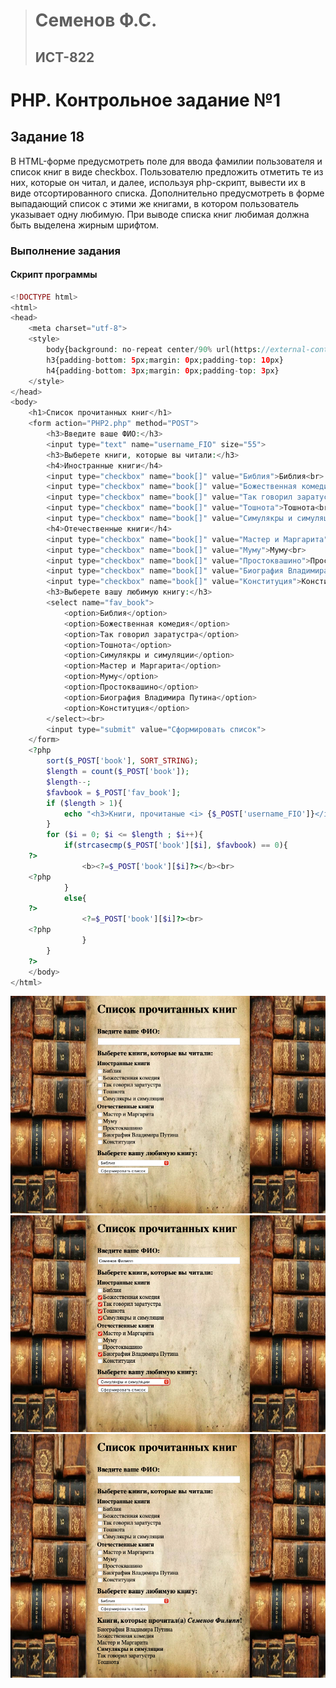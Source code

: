 > # Семенов Ф.С.
> ## ИСТ-822

# PHP. Контрольное задание №1
## Задание 18
В HTML-форме предусмотреть поле для ввода фамилии пользователя и список книг в виде checkbox. Пользователю предложить отметить те из них, которые он читал, и далее, используя php-скрипт, вывести их в виде отсортированного списка. Дополнительно предусмотреть в форме выпадающий список с этими же книгами, в котором пользователь указывает одну любимую. При выводе списка книг любимая должна быть выделена жирным шрифтом. 
### Выполнение задания
#### Скрипт программы
```PHP
<!DOCTYPE html>
<html>
<head>
    <meta charset="utf-8">
    <style>
        body{background: no-repeat center/90% url(https://external-content.duckduckgo.com/iu/?u=https%3A%2F%2Fwallpapercave.com%2Fwp%2Fwp2213285.jpg&f=1&nofb=1); margin-left: 290px}
        h3{padding-bottom: 5px;margin: 0px;padding-top: 10px}
        h4{padding-bottom: 3px;margin: 0px;padding-top: 3px}
    </style>
</head>
<body>
    <h1>Список прочитанных книг</h1>
    <form action="PHP2.php" method="POST">
        <h3>Введите ваше ФИО:</h3>
        <input type="text" name="username_FIO" size="55">
        <h3>Выберете книги, которые вы читали:</h3>
        <h4>Иностранные книги</h4>
        <input type="checkbox" name="book[]" value="Библия">Библия<br>
        <input type="checkbox" name="book[]" value="Божественная комедия">Божественная комедия<br>
        <input type="checkbox" name="book[]" value="Так говорил заратустра">Так говорил заратустра<br>
        <input type="checkbox" name="book[]" value="Тошнота">Тошнота<br>
        <input type="checkbox" name="book[]" value="Симулякры и симуляции">Симулякры и симуляции
        <h4>Отечественные книги</h4>
        <input type="checkbox" name="book[]" value="Мастер и Маргарита">Мастер и Маргарита<br>
        <input type="checkbox" name="book[]" value="Муму">Муму<br>
        <input type="checkbox" name="book[]" value="Простоквашино">Простоквашино<br>
        <input type="checkbox" name="book[]" value="Биография Владимира Путина">Биография Владимира Путина<br>
        <input type="checkbox" name="book[]" value="Конституция">Конституция
        <h3>Выберете вашу любимую книгу:</h3>
        <select name="fav_book">
            <option>Библия</option>
            <option>Божественная комедия</option>
            <option>Так говорил заратустра</option>
            <option>Тошнота</option>
            <option>Симулякры и симуляции</option>
            <option>Мастер и Маргарита</option>
            <option>Муму</option>
            <option>Простоквашино</option>
            <option>Биография Владимира Путина</option>
            <option>Конституция</option>
        </select><br>
        <input type="submit" value="Сформировать список">
    </form>
    <?php
        sort($_POST['book'], SORT_STRING);
        $length = count($_POST['book']);
        $length--;
        $favbook = $_POST['fav_book'];
        if ($length > 1){
            echo "<h3>Книги, прочитаные <i> {$_POST['username_FIO']}</i>!</h3>";
        }
        for ($i = 0; $i <= $length ; $i++){
            if(strcasecmp($_POST['book'][$i], $favbook) == 0){
    ?>
                <b><?=$_POST['book'][$i]?></b><br>
    <?php
            }
            else{
    ?>
                <?=$_POST['book'][$i]?><br>
    <?php
                }
        }
    ?>
    </body>
</html>
```
![image](/images/PHP_2_1.png)
![image](/images/PHP_2_2.png)
![image](/images/PHP_2_3.png)